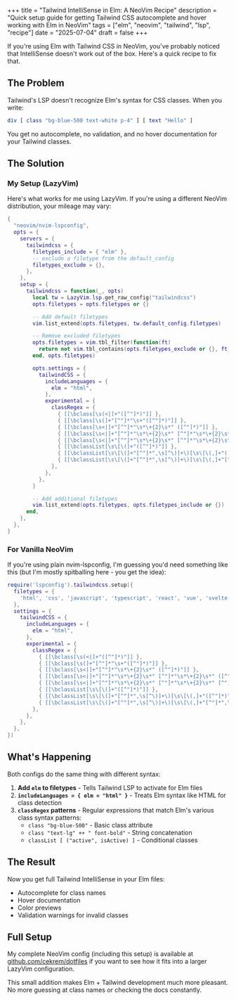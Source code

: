 +++
title = "Tailwind IntelliSense in Elm: A NeoVim Recipe"
description = "Quick setup guide for getting Tailwind CSS autocomplete and hover working with Elm in NeoVim"
tags = ["elm", "neovim", "tailwind", "lsp", "recipe"]
date = "2025-07-04"
draft = false
+++

If you're using Elm with Tailwind CSS in NeoVim, you've probably noticed that IntelliSense doesn't work out of the box. Here's a quick recipe to fix that.

## The Problem

Tailwind's LSP doesn't recognize Elm's syntax for CSS classes. When you write:

```elm
div [ class "bg-blue-500 text-white p-4" ] [ text "Hello" ]
```

You get no autocomplete, no validation, and no hover documentation for your Tailwind classes.

## The Solution

### My Setup (LazyVim)

Here's what works for me using LazyVim. If you're using a different NeoVim distribution, your mileage may vary:

```lua
{
  "neovim/nvim-lspconfig",
  opts = {
    servers = {
      tailwindcss = {
        filetypes_include = { "elm" },
        -- exclude a filetype from the default_config
        filetypes_exclude = {},
      },
    },
    setup = {
      tailwindcss = function(_, opts)
        local tw = LazyVim.lsp.get_raw_config("tailwindcss")
        opts.filetypes = opts.filetypes or {}

        -- Add default filetypes
        vim.list_extend(opts.filetypes, tw.default_config.filetypes)

        -- Remove excluded filetypes
        opts.filetypes = vim.tbl_filter(function(ft)
          return not vim.tbl_contains(opts.filetypes_exclude or {}, ft)
        end, opts.filetypes)

        opts.settings = {
          tailwindCSS = {
            includeLanguages = {
              elm = "html",
            },
            experimental = {
              classRegex = {
                { [[\bclass[\s(<|]+"([^"]*)"]] },
                { [[\bclass[\s(]+"[^"]*"\s+"([^"]*)"]] },
                { [[\bclass[\s<|]+"[^"]*"\s*\+{2}\s*" ([^"]*)"]] },
                { [[\bclass[\s<|]+"[^"]*"\s*\+{2}\s*" [^"]*"\s*\+{2}\s*" ([^"]*)"]] },
                { [[\bclass[\s<|]+"[^"]*"\s*\+{2}\s*" [^"]*"\s*\+{2}\s*" [^"]*"\s*\+{2}\s*" ([^"]*)"]] },
                { [[\bclassList[\s\[\(]+"([^"]*)"]] },
                { [[\bclassList[\s\[\(]+"[^"]*",\s[^\)]+\)[\s\[\(,]+"([^"]*)"]] },
                { [[\bclassList[\s\[\(]+"[^"]*",\s[^\)]+\)[\s\[\(,]+"[^"]*",\s[^\)]+\)[\s\[\(,]+"([^"]*)"]] },
              },
            },
          },
        }

        -- Add additional filetypes
        vim.list_extend(opts.filetypes, opts.filetypes_include or {})
      end,
    },
  },
}
```

### For Vanilla NeoVim

If you're using plain nvim-lspconfig, I'm guessing you'd need something like this (but I'm mostly spitballing here - you get the idea):

```lua
require('lspconfig').tailwindcss.setup({
  filetypes = {
    'html', 'css', 'javascript', 'typescript', 'react', 'vue', 'svelte', 'elm'
  },
  settings = {
    tailwindCSS = {
      includeLanguages = {
        elm = "html",
      },
      experimental = {
        classRegex = {
          { [[\bclass[\s(<|]+"([^"]*)"]] },
          { [[\bclass[\s(]+"[^"]*"\s+"([^"]*)"]] },
          { [[\bclass[\s<|]+"[^"]*"\s*\+{2}\s*" ([^"]*)"]] },
          { [[\bclass[\s<|]+"[^"]*"\s*\+{2}\s*" [^"]*"\s*\+{2}\s*" ([^"]*)"]] },
          { [[\bclass[\s<|]+"[^"]*"\s*\+{2}\s*" [^"]*"\s*\+{2}\s*" [^"]*"\s*\+{2}\s*" ([^"]*)"]] },
          { [[\bclassList[\s\[\(]+"([^"]*)"]] },
          { [[\bclassList[\s\[\(]+"[^"]*",\s[^\)]+\)[\s\[\(,]+"([^"]*)"]] },
          { [[\bclassList[\s\[\(]+"[^"]*",\s[^\)]+\)[\s\[\(,]+"[^"]*",\s[^\)]+\)[\s\[\(,]+"([^"]*)"]] },
        },
      },
    },
  },
})
```

## What's Happening

Both configs do the same thing with different syntax:

1. **Add `elm` to filetypes** - Tells Tailwind LSP to activate for Elm files
2. **`includeLanguages = { elm = "html" }`** - Treats Elm syntax like HTML for class detection
3. **`classRegex` patterns** - Regular expressions that match Elm's various class syntax patterns:
   - `class "bg-blue-500"` - Basic class attribute
   - `class "text-lg" ++ " font-bold"` - String concatenation
   - `classList [ ("active", isActive) ]` - Conditional classes

## The Result

Now you get full Tailwind IntelliSense in your Elm files:

- Autocomplete for class names
- Hover documentation
- Color previews
- Validation warnings for invalid classes

## Full Setup

My complete NeoVim config (including this setup) is available at [github.com/cekrem/dotfiles](https://github.com/cekrem/dotfiles) if you want to see how it fits into a larger LazyVim configuration.

This small addition makes Elm + Tailwind development much more pleasant. No more guessing at class names or checking the docs constantly.

